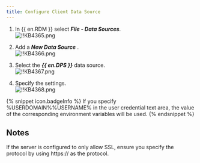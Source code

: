 ```yaml
---
title: Configure Client Data Source
---
```

1. In {{ en.RDM }} select ***File - Data Sources***.  
![!!KB4365.png](/img/en/kb/KB4365.png)

1. Add a ***New Data Source*** .  
![!!KB4366.png](/img/en/kb/KB4366.png)

1. Select the ***{{ en.DPS }}*** data source.  
![!!KB4367.png](/img/en/kb/KB4367.png)

1. Specify the settings.  
![!!KB4368.png](/img/en/kb/KB4368.png)

{% snippet icon.badgeInfo %}
If you specify %USERDOMAIN%\%USERNAME% in the user credential text area, the value of the corresponding environment variables will be used.
{% endsnippet %}

## Notes

If the server is configured to only allow SSL, ensure you specify the protocol by using https:// as the protocol. 